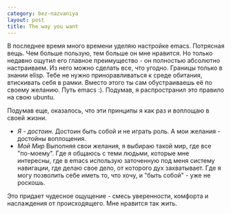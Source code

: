 ```yaml
--- 
category: bez-nazvaniya
layout: post
title: The way you want
---
```

В последнее время много времени уделяю настройке emacs. Потрясная вещь. Чем больше пользую, тем больше
он мне нравится. Но только недавно ощутил его главное преимущество - он полностью абсолютно настраиваем.
Из него можно сделать все, что угодно. Границы только в знании elisp.
Тебе не нужно приноравливаться к среде обитания, втискивать себя в рамки. Вместо этого ты сам обустраиваешь её
по своему желанию. Путь emacs :).
Подумав, я распространил это правило на свою ubuntu.

Подумав еще, оказалось, что эти принципы я как раз и воплощаю в своей жизни.
<ul>
	<li><em>Я - достоин.</em>
Достоин быть собой и не играть роль.
А мои желания - достойны воплощения.</li>
	<li><em>Мой Мир</em>
Выполняя свои желания, я выбираю такой мир, где все "по-моему". Где я общаюсь с теми людьми, которые мне интересны,
где в emacs использую заточенную под меня систему навигации, где делаю свое дело, от которого дух захватывает.
Где я могу позволить себе иметь то, что хочу, и "быть собой" - уже не роскошь.</li>
</ul>
Это придает чудесное ощущение - смесь уверенности, комфорта и наслаждения от происходящего. Мне нравится так жить.
